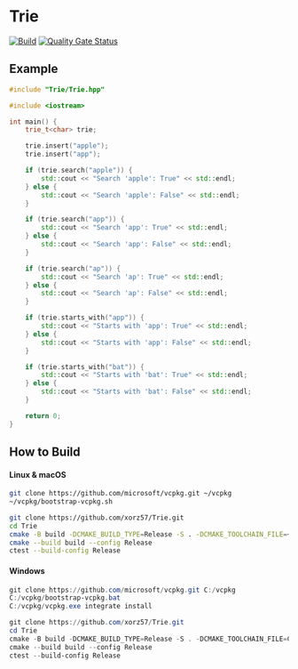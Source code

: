 # Trie

[![Build](https://github.com/xorz57/Trie/actions/workflows/Build.yml/badge.svg)](https://github.com/xorz57/Trie/actions/workflows/Build.yml)
[![Quality Gate Status](https://sonarcloud.io/api/project_badges/measure?project=xorz57_Trie&metric=alert_status)](https://sonarcloud.io/summary/new_code?id=xorz57_Trie)

## Example

```cpp
#include "Trie/Trie.hpp"

#include <iostream>

int main() {
    trie_t<char> trie;

    trie.insert("apple");
    trie.insert("app");

    if (trie.search("apple")) {
        std::cout << "Search 'apple': True" << std::endl;
    } else {
        std::cout << "Search 'apple': False" << std::endl;
    }

    if (trie.search("app")) {
        std::cout << "Search 'app': True" << std::endl;
    } else {
        std::cout << "Search 'app': False" << std::endl;
    }

    if (trie.search("ap")) {
        std::cout << "Search 'ap': True" << std::endl;
    } else {
        std::cout << "Search 'ap': False" << std::endl;
    }

    if (trie.starts_with("app")) {
        std::cout << "Starts with 'app': True" << std::endl;
    } else {
        std::cout << "Starts with 'app': False" << std::endl;
    }

    if (trie.starts_with("bat")) {
        std::cout << "Starts with 'bat': True" << std::endl;
    } else {
        std::cout << "Starts with 'bat': False" << std::endl;
    }

    return 0;
}
```

## How to Build

#### Linux & macOS

```bash
git clone https://github.com/microsoft/vcpkg.git ~/vcpkg
~/vcpkg/bootstrap-vcpkg.sh

git clone https://github.com/xorz57/Trie.git
cd Trie
cmake -B build -DCMAKE_BUILD_TYPE=Release -S . -DCMAKE_TOOLCHAIN_FILE=~/vcpkg/scripts/buildsystems/vcpkg.cmake
cmake --build build --config Release
ctest --build-config Release
```

#### Windows

```powershell
git clone https://github.com/microsoft/vcpkg.git C:/vcpkg
C:/vcpkg/bootstrap-vcpkg.bat
C:/vcpkg/vcpkg.exe integrate install

git clone https://github.com/xorz57/Trie.git
cd Trie
cmake -B build -DCMAKE_BUILD_TYPE=Release -S . -DCMAKE_TOOLCHAIN_FILE=C:/vcpkg/scripts/buildsystems/vcpkg.cmake
cmake --build build --config Release
ctest --build-config Release
```

